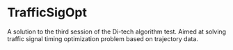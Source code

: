 # TrafficSigOpt
A solution to the third session of the Di-tech algorithm test. Aimed at solving traffic signal timing optimization problem based on trajectory data.
